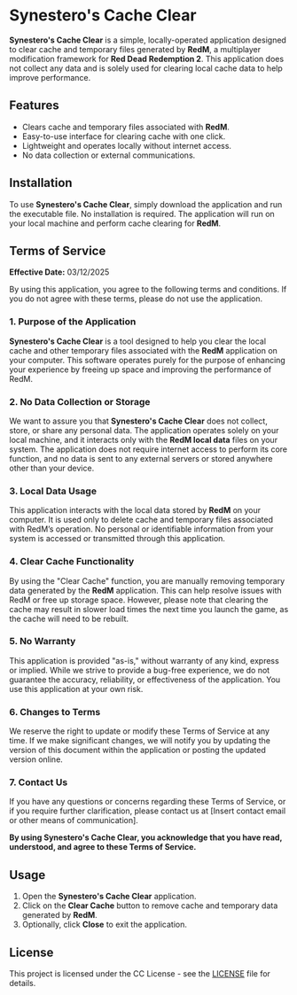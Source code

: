 # Synestero's Cache Clear

**Synestero's Cache Clear** is a simple, locally-operated application designed to clear cache and temporary files generated by **RedM**, a multiplayer modification framework for **Red Dead Redemption 2**. This application does not collect any data and is solely used for clearing local cache data to help improve performance.

## Features

- Clears cache and temporary files associated with **RedM**.
- Easy-to-use interface for clearing cache with one click.
- Lightweight and operates locally without internet access.
- No data collection or external communications.

## Installation

To use **Synestero's Cache Clear**, simply download the application and run the executable file. No installation is required. The application will run on your local machine and perform cache clearing for **RedM**.

## Terms of Service

**Effective Date:** 03/12/2025

By using this application, you agree to the following terms and conditions. If you do not agree with these terms, please do not use the application.

### 1. Purpose of the Application
**Synestero's Cache Clear** is a tool designed to help you clear the local cache and other temporary files associated with the **RedM** application on your computer. This software operates purely for the purpose of enhancing your experience by freeing up space and improving the performance of RedM. 

### 2. No Data Collection or Storage
We want to assure you that **Synestero's Cache Clear** does not collect, store, or share any personal data. The application operates solely on your local machine, and it interacts only with the **RedM local data** files on your system. The application does not require internet access to perform its core function, and no data is sent to any external servers or stored anywhere other than your device.

### 3. Local Data Usage
This application interacts with the local data stored by **RedM** on your computer. It is used only to delete cache and temporary files associated with RedM’s operation. No personal or identifiable information from your system is accessed or transmitted through this application.

### 4. Clear Cache Functionality
By using the "Clear Cache" function, you are manually removing temporary data generated by the **RedM** application. This can help resolve issues with RedM or free up storage space. However, please note that clearing the cache may result in slower load times the next time you launch the game, as the cache will need to be rebuilt.

### 5. No Warranty
This application is provided "as-is," without warranty of any kind, express or implied. While we strive to provide a bug-free experience, we do not guarantee the accuracy, reliability, or effectiveness of the application. You use this application at your own risk.

### 6. Changes to Terms
We reserve the right to update or modify these Terms of Service at any time. If we make significant changes, we will notify you by updating the version of this document within the application or posting the updated version online.

### 7. Contact Us
If you have any questions or concerns regarding these Terms of Service, or if you require further clarification, please contact us at [Insert contact email or other means of communication].

**By using Synestero's Cache Clear, you acknowledge that you have read, understood, and agree to these Terms of Service.**

## Usage

1. Open the **Synestero's Cache Clear** application.
2. Click on the **Clear Cache** button to remove cache and temporary data generated by **RedM**.
3. Optionally, click **Close** to exit the application.

## License

This project is licensed under the CC License - see the [LICENSE](LICENSE) file for details.
